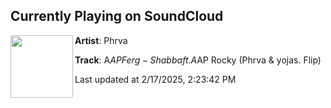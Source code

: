 ## Currently Playing on SoundCloud

[<img align="left" width="100" src="https://i1.sndcdn.com/artworks-zxBuazzfeZLPzvKH-i1tflg-t500x500.jpg">](https://soundcloud.com/phrva/shabba?in=saxurn/sets/old-slimeful)

**Artist**: Phrva 

**Track**: A$AP Ferg - Shabba ft. A$AP Rocky (Phrva & yojas. Flip)

Last updated at 2/17/2025, 2:23:42 PM
